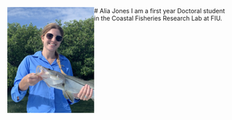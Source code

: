 <img align=left src="snook.jpg" width = "200">
# Alia Jones
I am a first year Doctoral student in the Coastal Fisheries Research Lab at FIU.
